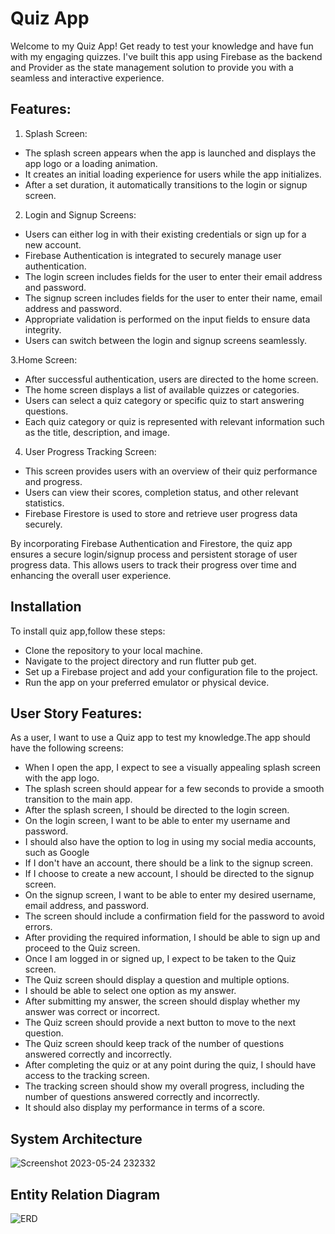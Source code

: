 # Quiz App

Welcome to my Quiz App! Get ready to test your knowledge and have fun with my engaging quizzes. I've built this app using Firebase as the backend and Provider as the state management solution to provide you with a seamless and interactive experience.

## Features:

1. Splash Screen:

* The splash screen appears when the app is launched and displays the app logo or a loading animation.
* It creates an initial loading experience for users while the app initializes.
* After a set duration, it automatically transitions to the login or signup screen.
2. Login and Signup Screens:

* Users can either log in with their existing credentials or sign up for a new account.
* Firebase Authentication is integrated to securely manage user authentication.
* The login screen includes fields for the user to enter their email address and password.
* The signup screen includes fields for the user to enter their name, email address and  password.
* Appropriate validation is performed on the input fields to ensure data integrity.
* Users can switch between the login and signup screens seamlessly.

3.Home Screen:
* After successful authentication, users are directed to the home screen.
* The home screen displays a list of available quizzes or categories.
* Users can select a quiz category or specific quiz to start answering questions.
* Each quiz category or quiz is represented with relevant information such as the title, description, and image.

4. User Progress Tracking Screen:
* This screen provides users with an overview of their quiz performance and progress.
* Users can view their scores, completion status, and other relevant statistics.
* Firebase Firestore is used to store and retrieve user progress data securely.

By incorporating Firebase Authentication and Firestore, the quiz app ensures a secure login/signup process and persistent storage of user progress data. This allows users to track their progress over time and enhancing the overall user experience.

## Installation
To install quiz app,follow these steps:

* Clone the repository to your local machine.
* Navigate to the project directory and run flutter pub get.
* Set up a Firebase project and add your configuration file to the project.
* Run the app on your preferred emulator or physical device.
## User Story Features:
As a user, I want to use a Quiz app to test my knowledge.The app should have the following screens:
* When I open the app, I expect to see a visually appealing splash screen with the app logo.
* The splash screen should appear for a few seconds to provide a smooth transition to the main app.
* After the splash screen, I should be directed to the login screen.
* On the login screen, I want to be able to enter my username and password.
* I should also have the option to log in using my social media accounts, such as Google 
* If I don't have an account, there should be a link to the signup screen.
* If I choose to create a new account, I should be directed to the signup screen.
* On the signup screen, I want to be able to enter my desired username, email address, and password.
* The screen should include a confirmation field for the password to avoid errors.
* After providing the required information, I should be able to sign up and proceed to the Quiz screen.
* Once I am logged in or signed up, I expect to be taken to the Quiz screen.
* The Quiz screen should display a question and multiple options.
* I should be able to select one option as my answer.
* After submitting my answer, the screen should display whether my answer was correct or incorrect.
* The Quiz screen should provide a next button to move to the next question.
* The Quiz screen should keep track of the number of questions answered correctly and incorrectly.
* After completing the quiz or at any point during the quiz, I should have access to the tracking screen.
* The tracking screen should show my overall progress, including the number of questions answered correctly and incorrectly.
* It should also display my performance in terms of a score.
## System Architecture
![Screenshot 2023-05-24 232332](https://github.com/hamxamehboob/Quiz-App/assets/97390895/0c98097c-9bc3-4a86-82de-d5a6d5c3c855)

## Entity Relation Diagram
![ERD](https://github.com/hamxamehboob/Quiz-App/assets/97390895/50b1ab9e-b165-4f11-8593-fce0f56ab9d7)


